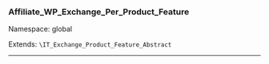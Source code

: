 ### Affiliate_WP_Exchange_Per_Product_Feature

Namespace: global

Extends: `\IT_Exchange_Product_Feature_Abstract`

----

